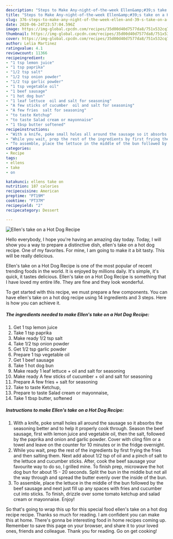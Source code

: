 ```yaml
---
description: "Steps to Make Any-night-of-the-week Ellen&amp;#39;s take on a Hot Dog Recipe"
title: "Steps to Make Any-night-of-the-week Ellen&amp;#39;s take on a Hot Dog Recipe"
slug: 376-steps-to-make-any-night-of-the-week-ellen-and-39-s-take-on-a-hot-dog-recipe
date: 2020-06-24T23:57:04.596Z
image: https://img-global.cpcdn.com/recipes/35d00d40d7577da8/751x532cq70/ellens-take-on-a-hot-dog-recipe-recipe-main-photo.jpg
thumbnail: https://img-global.cpcdn.com/recipes/35d00d40d7577da8/751x532cq70/ellens-take-on-a-hot-dog-recipe-recipe-main-photo.jpg
cover: https://img-global.cpcdn.com/recipes/35d00d40d7577da8/751x532cq70/ellens-take-on-a-hot-dog-recipe-recipe-main-photo.jpg
author: Lelia Martinez
ratingvalue: 4.1
reviewcount: 11366
recipeingredient:
- "1 tsp lemon juice"
- "1 tsp paprika"
- "1/2 tsp salt"
- "1/2 tsp onion powder"
- "1/2 tsp garlic powder"
- "1 tsp vegetable oil"
- "1 beef sausage"
- "1 hot dog bun"
- "1 leaf lettuce  oil and salt for seasoning"
- "A few sticks of cucumber  oil and salt for seasoning"
- "A few fries  salt for seasoning"
- "to taste Ketchup"
- "to taste Salad cream or mayonnaise"
- "1 tbsp butter softened"
recipeinstructions:
- "With a knife, poke small holes all around the sausage so it absorbs the seasoning better and to help it properly cook through. Season the beef sausage, first with lemon juice and vegetable oil, then the salt, followed by the paprika and onion and garlic powder. Cover with cling film or a towel and leave on the counter for 10 minutes or in the fridge overnight."
- "While you wait, prep the rest of the ingredients by first frying the fries and then salting them. Next add about 1/2 tsp of oil and a pinch of salt to the lettuce and cucumber sticks. After, cook the beef sausage your favourite way to do so, I grilled mine. To finish prep, microwave the hot dog bun for about 15 - 20 seconds. Split the bun in the middle but not all the way through and spread the butter evenly over the inside of the bun."
- "To assemble, place the lettuce in the middle of the bun followed by the beef sausage and next just fill up any spaces with fries and cucumber cut into sticks. To finish, drizzle over some tomato ketchup and salad cream or mayonnaise. Enjoy!"
categories:
- Recipe
tags:
- ellens
- take
- on

katakunci: ellens take on 
nutrition: 187 calories
recipecuisine: American
preptime: "PT19M"
cooktime: "PT37M"
recipeyield: "2"
recipecategory: Dessert

---
```



![Ellen&#39;s take on a Hot Dog Recipe](https://img-global.cpcdn.com/recipes/35d00d40d7577da8/751x532cq70/ellens-take-on-a-hot-dog-recipe-recipe-main-photo.jpg)

Hello everybody, I hope you're having an amazing day today. Today, I will show you a way to prepare a distinctive dish, ellen&#39;s take on a hot dog recipe. One of my favorites. For mine, I am going to make it a bit tasty. This will be really delicious.

Ellen&#39;s take on a Hot Dog Recipe is one of the most popular of recent trending foods in the world. It is enjoyed by millions daily. It's simple, it's quick, it tastes delicious. Ellen&#39;s take on a Hot Dog Recipe is something that I have loved my entire life. They are fine and they look wonderful.




To get started with this recipe, we must prepare a few components. You can have ellen&#39;s take on a hot dog recipe using 14 ingredients and 3 steps. Here is how you can achieve it.

<!--inarticleads1-->

##### The ingredients needed to make Ellen&#39;s take on a Hot Dog Recipe:

1. Get 1 tsp lemon juice
1. Take 1 tsp paprika
1. Make ready 1/2 tsp salt
1. Take 1/2 tsp onion powder
1. Get 1/2 tsp garlic powder
1. Prepare 1 tsp vegetable oil
1. Get 1 beef sausage
1. Take 1 hot dog bun
1. Make ready 1 leaf lettuce + oil and salt for seasoning
1. Make ready A few sticks of cucumber + oil and salt for seasoning
1. Prepare A few fries + salt for seasoning
1. Take to taste Ketchup,
1. Prepare to taste Salad cream or mayonnaise,
1. Take 1 tbsp butter, softened




<!--inarticleads2-->

##### Instructions to make Ellen&#39;s take on a Hot Dog Recipe:

1. With a knife, poke small holes all around the sausage so it absorbs the seasoning better and to help it properly cook through. Season the beef sausage, first with lemon juice and vegetable oil, then the salt, followed by the paprika and onion and garlic powder. Cover with cling film or a towel and leave on the counter for 10 minutes or in the fridge overnight.
1. While you wait, prep the rest of the ingredients by first frying the fries and then salting them. Next add about 1/2 tsp of oil and a pinch of salt to the lettuce and cucumber sticks. After, cook the beef sausage your favourite way to do so, I grilled mine. To finish prep, microwave the hot dog bun for about 15 - 20 seconds. Split the bun in the middle but not all the way through and spread the butter evenly over the inside of the bun.
1. To assemble, place the lettuce in the middle of the bun followed by the beef sausage and next just fill up any spaces with fries and cucumber cut into sticks. To finish, drizzle over some tomato ketchup and salad cream or mayonnaise. Enjoy!




So that's going to wrap this up for this special food ellen&#39;s take on a hot dog recipe recipe. Thanks so much for reading. I am confident you can make this at home. There's gonna be interesting food in home recipes coming up. Remember to save this page on your browser, and share it to your loved ones, friends and colleague. Thank you for reading. Go on get cooking!
